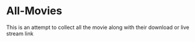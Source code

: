 # All-Movies
This is an attempt to collect all the movie along with their download or live stream link
